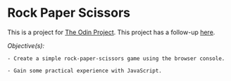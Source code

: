 # Rock Paper Scissors

This is a project for [The Odin Project](https://www.theodinproject.com/lessons/foundations-rock-paper-scissors).
This project has a follow-up [here](https://www.theodinproject.com/lessons/foundations-revisiting-rock-paper-scissors).

*Objective(s):*

    - Create a simple rock-paper-scissors game using the browser console.

    - Gain some practical experience with JavaScript.